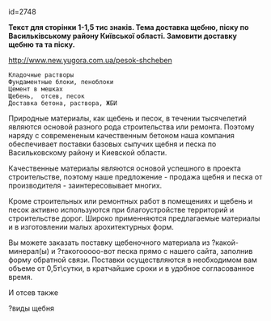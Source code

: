 id=2748 

__Текст для сторінки 1-1,5 тис знаків. 
Тема доставка щебню, піску по Васильківському району Київської області. Замовити доставку щебню та та піску.__

http://www.new.yugora.com.ua/pesok-shcheben

```Бетон от марки В7,5 до марки В30, пластичностью П1-П4
Кладочные растворы
Фундаментные блоки, пеноблоки
Цемент в мешках
Щебень,  отсев, песок
Доставка бетона, раствора, ЖБИ
```
Природные материалы, как щебень и песок, в течении тысячелетий являются основой разного рода строительства или ремонта. Поэтому наряду с современеным качественным бетоном наша компания обеспечивает поставки базовых сыпучих щебня и песка по Васильковскому району и Киевской области. 

Качественные материалы являются основой успешного в проекта строительстве, поэтому наше предложение - продажа щебня и песка от производителя - заинтересовывает многих. 

Кроме строительных или ремонтных работ в помещениях и щебень и песок активно используются при благоустройстве территорий и строительстве дорог. Широко применняются предлагаемые материалы и в изготовлении малых арохитектурных форм. 

Вы можете заказать поставку щебеночного материала из ?какой-минерал(ы) и ?такогооооо-вот песка прямо с нашего сайта, заполнив форму обратной связи. Поставки осуществляются в необходимом вам объеме от 0,5т\сутки, в кратчайшие сроки и в удобное согласованное время. 

И отсев также
 
?виды щебня 
